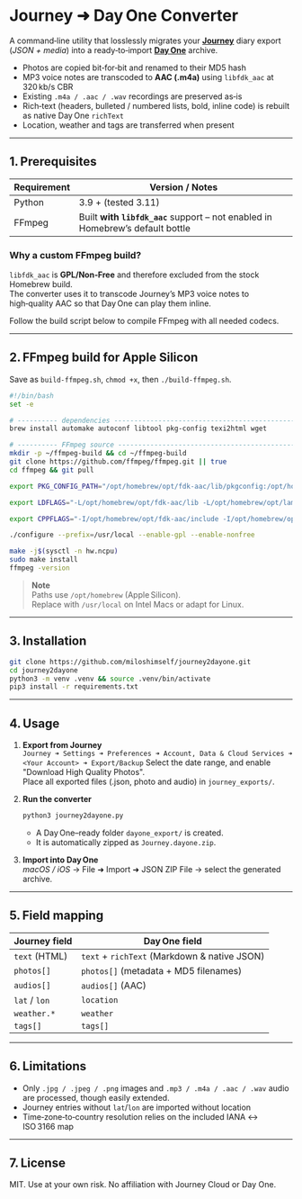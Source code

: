 
# Journey ➜ Day One Converter

A command‑line utility that losslessly migrates your **[Journey](https://journey.cloud)** diary export (_JSON + media_) into a ready‑to‑import **[Day One](https://dayoneapp.com)** archive.

* Photos are copied bit‑for‑bit and renamed to their MD5 hash  
* MP3 voice notes are transcoded to **AAC (.m4a)** using `libfdk_aac` at 320 kb/s CBR  
* Existing `.m4a / .aac / .wav` recordings are preserved as‑is  
* Rich‑text (headers, bulleted / numbered lists, bold, inline code) is rebuilt as native Day One `richText`  
* Location, weather and tags are transferred when present  

---

## 1. Prerequisites

| Requirement | Version / Notes |
|-------------|-----------------|
| Python      | 3.9 + (tested 3.11) |
| FFmpeg      | Built **with `libfdk_aac`** support – not enabled in Homebrew’s default bottle |

### Why a custom FFmpeg build?

`libfdk_aac` is **GPL/Non‑Free** and therefore excluded from the stock Homebrew build.  
The converter uses it to transcode Journey’s MP3 voice notes to high‑quality AAC so that Day One can play them inline.

Follow the build script below to compile FFmpeg with all needed codecs.

---

## 2. FFmpeg build for Apple Silicon

Save as `build-ffmpeg.sh`, `chmod +x`, then `./build-ffmpeg.sh`.

```bash
#!/bin/bash
set -e

# ---------- dependencies -------------------------------------------------
brew install automake autoconf libtool pkg-config texi2html wget              fdk-aac lame x264 x265 libvpx opus xvid nasm

# ---------- FFmpeg source ------------------------------------------------
mkdir -p ~/ffmpeg-build && cd ~/ffmpeg-build
git clone https://github.com/ffmpeg/ffmpeg.git || true
cd ffmpeg && git pull

export PKG_CONFIG_PATH="/opt/homebrew/opt/fdk-aac/lib/pkgconfig:/opt/homebrew/opt/lame/lib/pkgconfig:/opt/homebrew/opt/opus/lib/pkgconfig:/opt/homebrew/opt/libvpx/lib/pkgconfig:/opt/homebrew/opt/xvid/lib/pkgconfig"

export LDFLAGS="-L/opt/homebrew/opt/fdk-aac/lib -L/opt/homebrew/opt/lame/lib -L/opt/homebrew/opt/opus/lib -L/opt/homebrew/opt/libvpx/lib -L/opt/homebrew/opt/xvid/lib"

export CPPFLAGS="-I/opt/homebrew/opt/fdk-aac/include -I/opt/homebrew/opt/lame/include -I/opt/homebrew/opt/opus/include -I/opt/homebrew/opt/libvpx/include -I/opt/homebrew/opt/xvid/include"

./configure --prefix=/usr/local --enable-gpl --enable-nonfree             --enable-libfdk_aac --enable-libmp3lame --enable-libopus             --enable-libvpx --enable-libx264 --enable-libx265 --enable-libxvid

make -j$(sysctl -n hw.ncpu)
sudo make install
ffmpeg -version
```

> **Note**  
> Paths use `/opt/homebrew` (Apple Silicon).  
> Replace with `/usr/local` on Intel Macs or adapt for Linux.

---

## 3. Installation

```bash
git clone https://github.com/miloshimself/journey2dayone.git
cd journey2dayone
python3 -m venv .venv && source .venv/bin/activate
pip3 install -r requirements.txt
```

---

## 4. Usage

1. **Export from Journey**  
   `Journey ➜ Settings ➜ Preferences ➜ Account, Data & Cloud Services ➜ <Your Account> ➜ Export/Backup`
   Select the date range, and enable "Download High Quality Photos".  
   Place all exported files (.json, photo and audio) in `journey_exports/`.

2. **Run the converter**

   ```bash
   python3 journey2dayone.py
   ```

   * A Day One–ready folder `dayone_export/` is created.  
   * It is automatically zipped as `Journey.dayone.zip`.

3. **Import into Day One**  
   *macOS / iOS* → File ➜ Import ➜ JSON ZIP File → select the generated archive.

---

## 5. Field mapping

| Journey field | Day One field |
|---------------|--------------|
| `text` (HTML) | `text` + `richText` (Markdown & native JSON) |
| `photos[]`    | `photos[]` (metadata + MD5 filenames) |
| `audios[]`    | `audios[]` (AAC) |
| `lat` / `lon` | `location` |
| `weather.*`   | `weather` |
| `tags[]`      | `tags[]` |

---

## 6. Limitations

* Only `.jpg / .jpeg / .png` images and `.mp3 / .m4a / .aac / .wav` audio are processed, though easily extended.
* Journey entries without `lat`/`lon` are imported without location  
* Time‑zone‑to‑country resolution relies on the included IANA ↔ ISO 3166 map

---

## 7. License

MIT.  Use at your own risk.  No affiliation with Journey Cloud or Day One.